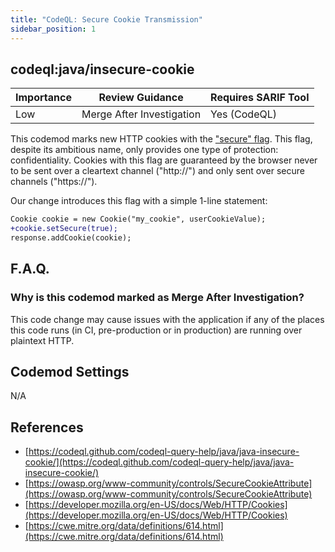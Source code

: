```yaml
---
title: "CodeQL: Secure Cookie Transmission"
sidebar_position: 1
---
```


## codeql:java/insecure-cookie 

| Importance | Review Guidance           | Requires SARIF Tool |
|------------|---------------------------|---------------------|
 | Low        | Merge After Investigation | Yes (CodeQL)        |

This codemod marks new HTTP cookies with the ["secure" flag](https://owasp.org/www-community/controls/SecureCookieAttribute). This flag, despite its ambitious name, only provides one type of protection: confidentiality. Cookies with this flag are guaranteed by the browser never to be sent over a cleartext channel ("http://") and only sent over secure channels ("https://").

Our change introduces this flag with a simple 1-line statement:

```diff
Cookie cookie = new Cookie("my_cookie", userCookieValue);
+cookie.setSecure(true);
response.addCookie(cookie);
```

## F.A.Q.

### Why is this codemod marked as Merge After Investigation?

This code change may cause issues with the application if any of the places this code runs (in CI, pre-production or in production) are running over plaintext HTTP.

## Codemod Settings

N/A

## References
* [https://codeql.github.com/codeql-query-help/java/java-insecure-cookie/](https://codeql.github.com/codeql-query-help/java/java-insecure-cookie/)
* [https://owasp.org/www-community/controls/SecureCookieAttribute](https://owasp.org/www-community/controls/SecureCookieAttribute)
* [https://developer.mozilla.org/en-US/docs/Web/HTTP/Cookies](https://developer.mozilla.org/en-US/docs/Web/HTTP/Cookies)
* [https://cwe.mitre.org/data/definitions/614.html](https://cwe.mitre.org/data/definitions/614.html)
